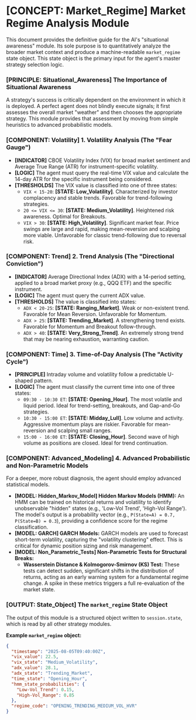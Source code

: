 # [CONCEPT: Market_Regime] Market Regime Analysis Module

This document provides the definitive guide for the AI's "situational awareness" module. Its sole purpose is to quantitatively analyze the broader market context and produce a machine-readable `market_regime` state object. This state object is the primary input for the agent's master strategy selection logic.

### [PRINCIPLE: Situational_Awareness] The Importance of Situational Awareness

A strategy's success is critically dependent on the environment in which it is deployed. A perfect agent does not blindly execute signals; it first assesses the overall market "weather" and then chooses the appropriate strategy. This module provides that assessment by moving from simple heuristics to advanced probabilistic models.

### [COMPONENT: Volatility] 1. Volatility Analysis (The "Fear Gauge")

- **[INDICATOR]** CBOE Volatility Index (VIX) for broad market sentiment and Average True Range (ATR) for instrument-specific volatility.
- **[LOGIC]** The agent must query the real-time VIX value and calculate the 14-day ATR for the specific instrument being considered.
- **[THRESHOLDS]** The VIX value is classified into one of three states:
  - `VIX < 15-20`: **[STATE: Low_Volatility]**. Characterized by investor complacency and stable trends. Favorable for trend-following strategies.
  - `20 <= VIX <= 30`: **[STATE: Medium_Volatility]**. Heightened risk awareness. Optimal for Breakouts.
  - `VIX > 30`: **[STATE: High_Volatility]**. Significant market fear. Price swings are large and rapid, making mean-reversion and scalping more viable. Unfavorable for classic trend-following due to reversal risk.

### [COMPONENT: Trend] 2. Trend Analysis (The "Directional Conviction")

- **[INDICATOR]** Average Directional Index (ADX) with a 14-period setting, applied to a broad market proxy (e.g., QQQ ETF) and the specific instrument.
- **[LOGIC]** The agent must query the current ADX value.
- **[THRESHOLDS]** The value is classified into states:
  - `ADX < 20-25`: **[STATE: Ranging_Market]**. Weak or non-existent trend. Favorable for Mean Reversion. Unfavorable for Momentum.
  - `ADX > 25`: **[STATE: Trending_Market]**. A strengthening trend exists. Favorable for Momentum and Breakout follow-through.
  - `ADX > 40`: **[STATE: Very_Strong_Trend]**. An extremely strong trend that may be nearing exhaustion, warranting caution.

### [COMPONENT: Time] 3. Time-of-Day Analysis (The "Activity Cycle")

- **[PRINCIPLE]** Intraday volume and volatility follow a predictable U-shaped pattern.
- **[LOGIC]** The agent must classify the current time into one of three states:
  - `09:30 - 10:30 ET`: **[STATE: Opening_Hour]**. The most volatile and liquid period. Ideal for trend-setting, breakouts, and Gap-and-Go strategies.
  - `10:30 - 15:00 ET`: **[STATE: Midday_Lull]**. Low volume and activity. Aggressive momentum plays are riskier. Favorable for mean-reversion and scalping small ranges.
  - `15:00 - 16:00 ET`: **[STATE: Closing_Hour]**. Second wave of high volume as positions are closed. Ideal for trend continuation.

### [COMPONENT: Advanced_Modeling] 4. Advanced Probabilistic and Non-Parametric Models

For a deeper, more robust diagnosis, the agent should employ advanced statistical models.

- **[MODEL: Hidden_Markov_Model] Hidden Markov Models (HMM):** An HMM can be trained on historical returns and volatility to identify unobservable "hidden" states (e.g., 'Low-Vol Trend', 'High-Vol Range'). The model's output is a probability vector (e.g., `P(State=A) = 0.7, P(State=B) = 0.3`), providing a confidence score for the regime classification.
- **[MODEL: GARCH] GARCH Models:** GARCH models are used to forecast short-term volatility, capturing the "volatility clustering" effect. This is critical for dynamic position sizing and risk management.
- **[MODEL: Non_Parametric_Tests] Non-Parametric Tests for Structural Breaks:**
    - **Wasserstein Distance & Kolmogorov-Smirnov (KS) Test:** These tests can detect sudden, significant shifts in the distribution of returns, acting as an early warning system for a fundamental regime change. A spike in these metrics triggers a full re-evaluation of the market state.

### [OUTPUT: State_Object] The `market_regime` State Object

The output of this module is a structured object written to `session.state`, which is read by all other strategy modules.

**Example `market_regime` object:**

```json
{
  "timestamp": "2025-08-05T09:40:00Z",
  "vix_value": 22.5,
  "vix_state": "Medium_Volatility",
  "adx_value": 28.1,
  "adx_state": "Trending_Market",
  "time_state": "Opening_Hour",
  "hmm_state_probabilities": {
    "Low-Vol_Trend": 0.15,
    "High-Vol_Range": 0.85
  },
  "regime_code": "OPENING_TRENDING_MEDIUM_VOL_HVR"
}
```


